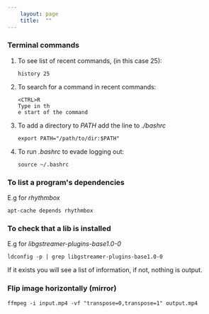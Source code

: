 ```yaml
---
    layout: page
    title:  ""
---
```



### Terminal commands

1. To see list of recent commands, (in this case 25):
    ```console
    history 25
    ```

1. To search for a command in recent commands:
    ```console
    <CTRL>R
    Type in th
    e start of the command
    ```
1. To add a directory to *PATH* add the line to *./bashrc*
    ```console
    export PATH="/path/to/dir:$PATH"
    ```

1. To run *.bashrc* to evade logging out:
    ```console
    source ~/.bashrc
    ```

### To list a program's dependencies
E.g for *rhythmbox*
```console
apt-cache depends rhythmbox
```

### To check that a lib is installed
E.g for *libgstreamer-plugins-base1.0-0*
```console
ldconfig -p | grep libgstreamer-plugins-base1.0-0
```
If it exists you will see a list of information, if not, nothing is output.

### Flip image horizontally (mirror)
```console
ffmpeg -i input.mp4 -vf "transpose=0,transpose=1" output.mp4
```
